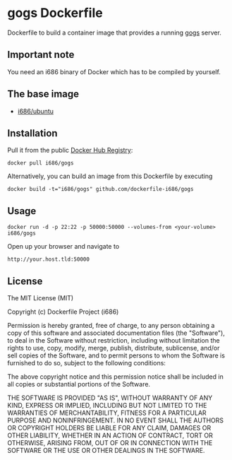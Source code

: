 # gogs Dockerfile

Dockerfile to build a container image that provides a running [gogs](http://gogs.io/) server.

## Important note

You need an i686 binary of Docker which has to be compiled by yourself.

## The base image

  * [i686/ubuntu](https://registry.hub.docker.com/u/i686/ubuntu/)

## Installation

Pull it from the public [Docker Hub Registry](https://registry.hub.docker.com/):

    docker pull i686/gogs

Alternatively, you can build an image from this Dockerfile by executing

    docker build -t="i686/gogs" github.com/dockerfile-i686/gogs

## Usage

    docker run -d -p 22:22 -p 50000:50000 --volumes-from <your-volume> i686/gogs

Open up your browser and navigate to

    http://your.host.tld:50000

## License

The MIT License (MIT)

Copyright (c) Dockerfile Project (i686)

Permission is hereby granted, free of charge, to any person obtaining a copy
of this software and associated documentation files (the "Software"), to deal
in the Software without restriction, including without limitation the rights
to use, copy, modify, merge, publish, distribute, sublicense, and/or sell
copies of the Software, and to permit persons to whom the Software is
furnished to do so, subject to the following conditions:

The above copyright notice and this permission notice shall be included in
all copies or substantial portions of the Software.

THE SOFTWARE IS PROVIDED "AS IS", WITHOUT WARRANTY OF ANY KIND, EXPRESS OR
IMPLIED, INCLUDING BUT NOT LIMITED TO THE WARRANTIES OF MERCHANTABILITY,
FITNESS FOR A PARTICULAR PURPOSE AND NONINFRINGEMENT. IN NO EVENT SHALL THE
AUTHORS OR COPYRIGHT HOLDERS BE LIABLE FOR ANY CLAIM, DAMAGES OR OTHER
LIABILITY, WHETHER IN AN ACTION OF CONTRACT, TORT OR OTHERWISE, ARISING FROM,
OUT OF OR IN CONNECTION WITH THE SOFTWARE OR THE USE OR OTHER DEALINGS IN
THE SOFTWARE.

